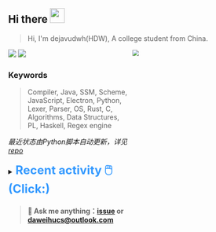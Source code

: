 ## Hi there <img src="https://raw.githubusercontent.com/MartinHeinz/MartinHeinz/master/wave.gif" width="30px">

> Hi, I'm dejavudwh(HDW), A college student from China. 

![](https://komarev.com/ghpvc/?username=dejavudwh)
<img src="https://img.shields.io/badge/BLOG-dejavudwh-blue"><a href="https://www.cnblogs.com/secoding/"></a></img>
<img align="right" width="50%" src="https://github-readme-stats.vercel.app/api?username=dejavudwh&show_icons=true&theme=onedark&count_private=true" style="zoom: 80%;" /> 

### Keywords 

> Compiler, Java, SSM, Scheme, JavaScript, Electron, Python, Lexer, Parser, OS, Rust, C, Algorithms, Data Structures, PL, Haskell, Regex engine

*最近状态由Python脚本自动更新，详见<a href="https://github.com/dejavudwh/dejavudwh"> repo</a>*

<details>

  <summary><font size="5.5" color="#3399FF"><b>Recent activity 🖱️(Click:)</b></font></summary>

  - #### 🔭 Working:

    - [翻译 The Algorithm Design Manual (2nd Ed.)](https://github.com/dejavudwh/The-Algorithm-Design-Manual)

  - #### 🌱 Learning:

    - 微积分、线性代数
    - LeetCode刷题
    - 英语
    - 整理以前项目的博客：[从零写一个编译器](https://www.cnblogs.com/secoding/tag/从零写一个编译器/)、[从零实现一个正则表达式引擎](https://www.zhihu.com/column/c_1337535182023852032)

---

  - <details open>

    <summary><font size="3.5" color="#3399FF"><b>Recent Post 🖱️</b></font></summary>
    <br>
    <table>
    <tr>
    <td>
    <!-- ZHIHUPOSTS:START --> 
    <!-- ZHIHUPOSTS:END -->

    - [从零实现正则表达式引擎：从NFA到DFA](http://zhuanlan.zhihu.com/p/348298134) - Mon, 19 Jan 1970 15:47:45 GMT
    - [从零实现正则表达式引擎：复杂的NFA](http://zhuanlan.zhihu.com/p/347938422) - Mon, 19 Jan 1970 15:45:04 GMT
    - [从零实现正则表达式引擎：简单的NFA](http://zhuanlan.zhihu.com/p/347617984) - Mon, 19 Jan 1970 15:43:23 GMT
    - [从零实现一个正则表达式引擎：入门](http://zhuanlan.zhihu.com/p/347266654) - Mon, 19 Jan 1970 15:41:13 GMT

    - [从零实现正则表达式引擎：从NFA到DFA](http://zhuanlan.zhihu.com/p/348298134) - Mon, 19 Jan 1970 15:47:45 GMT
    - [从零实现正则表达式引擎：复杂的NFA](http://zhuanlan.zhihu.com/p/347938422) - Mon, 19 Jan 1970 15:45:04 GMT
    - [从零实现正则表达式引擎：简单的NFA](http://zhuanlan.zhihu.com/p/347617984) - Mon, 19 Jan 1970 15:43:23 GMT
    - [从零实现一个正则表达式引擎：入门](http://zhuanlan.zhihu.com/p/347266654) - Mon, 19 Jan 1970 15:41:13 GMT
    </td>
    <td>
    <!-- GITHUB:START -->

    - [dejavudwh pushed to main in dejavudwh/dejavudwh](https://github.com/dejavudwh/dejavudwh/compare/dc1f7ebf8c...b5a3e4da3c) - 2021-02-04T04:49:35Z
    - [dejavudwh pushed to main in dejavudwh/dejavudwh](https://github.com/dejavudwh/dejavudwh/compare/e7e6d1fd25...5df87a3c57) - 2021-02-04T04:44:32Z
    - [dejavudwh pushed to main in dejavudwh/dejavudwh](https://github.com/dejavudwh/dejavudwh/compare/fa7b0001cc...efe8d67212) - 2021-02-04T04:31:59Z
    - [dejavudwh opened a pull request in abhisheknaiidu/awesome-github-profile-readme](https://github.com/abhisheknaiidu/awesome-github-profile-readme/pull/476) - 2021-02-03T16:57:05Z
    - [dejavudwh pushed to master in dejavudwh/awesome-github-profile-readme](https://github.com/dejavudwh/awesome-github-profile-readme/compare/adc0bbde1d...9c853c2d6a) - 2021-02-03T16:52:36Z
    <!-- GITHUB:END -->
    </td>
    </tr>
    </table>
  </details>

</details>

> #### 💬 Ask me anything：[issue](https://github.com/dejavudwh/dejavudwh/issues) or [daweihucs@outlook.com](mailto:daweihucs@outlook.com)